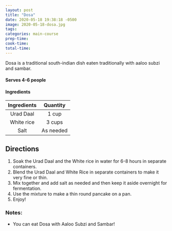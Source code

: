 ```yaml
---
layout: post
title: "Dosa"
date: 2020-05-18 19:38:18 -0500
image: 2020-05-18-dosa.jpg
tags:
categories: main-course
prep-time:
cook-time:
total-time:
---
```


Dosa is a traditional south-indian dish eaten traditionally with aaloo subzi and sambar.

#### Serves 4-6 people

#### Ingredients

| Ingredients |  Quantity |
|:-----------:|:---------:|
|  Urad Daal  |   1 cup   |
|  White rice |   3 cups  |
|     Salt    | As needed |

## Directions

1.	Soak the Urad Daal and the White rice in water for 6-8 hours in separate containers.
2.	Blend the Urad Daal and White Rice in separate containers to make it very fine or thin.
3.	Mix together and add salt as needed and then keep it aside overnight for fermentation.
4.	Use the mixture to make a thin round pancake on a pan.
5.	Enjoy!

### Notes:

* You can eat Dosa with Aaloo Subzi and Sambar!
